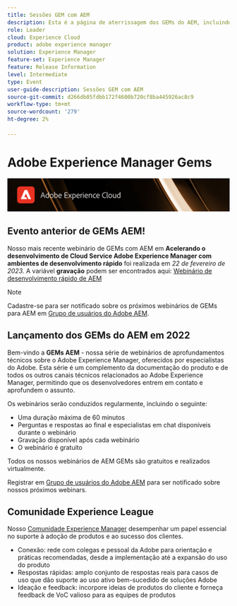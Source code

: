```yaml
---
title: Sessões GEM com AEM
description: Esta é a página de aterrissagem dos GEMs do AEM, incluindo informações sobre a série de webinários e informações de registro, webinários anteriores e futuros
role: Leader
cloud: Experience Cloud
product: adobe experience manager
solution: Experience Manager
feature-set: Experience Manager
feature: Release Information
level: Intermediate
type: Event
user-guide-description: Sessões GEM com AEM
source-git-commit: d266db05fdbb172f4600b720cf8ba445926ac8c9
workflow-type: tm+mt
source-wordcount: '279'
ht-degree: 2%

---
```


# Adobe Experience Manager Gems

<img alt="Experiências digitais" src="./assets/ADX_Gems.png"/>

## Evento anterior de GEMs AEM!

<!--  Remove the comment marks, and put the upcoming event in the below table

<table style="max-width: 1214px;">
<tr>
  <td style="vertical-align: top;">
    <a href="https://www.youtube.com/watch?v=f1T9XU9TCJU">
      <img alt="Experience League LIVE Oct 25" src="assets/Oct25_2022_exl_live_banner_web_1920_WebBanner.png">
    </a>
    <div>
      <a href="https://www.youtube.com/watch?v=f1T9XU9TCJU">
        <strong>Deliver the right offer at the right time with decision management</strong>
      </a>
      <br/><em>with Sandra Hausmann, Ben Tepfer, Brandon Poyfair, and Jason Hickey</em>
      <br/><em>October 25, 2022</em>
    </div>
  </td>
</tr>
</table>

-->
Nosso mais recente webinário de GEMs com AEM em **Acelerando o desenvolvimento de Cloud Service Adobe Experience Manager com ambientes de desenvolvimento rápido** foi realizada em *22 de fevereiro de 2023*.
A variável **gravação** podem ser encontrados aqui: [Webinário de desenvolvimento rápido de AEM](gems2023/Rapid-Development-Environments.md)

>[!NOTE]
>
> Cadastre-se para ser notificado sobre os próximos webinários de GEMs para AEM em [Grupo de usuários do Adobe AEM](https://aem-augs.adobe.com/).

## Lançamento dos GEMs do AEM em 2022

Bem-vindo a **GEMs AEM** - nossa série de webinários de aprofundamentos técnicos sobre o Adobe Experience Manager, oferecidos por especialistas do Adobe. Esta série é um complemento da documentação do produto e de todos os outros canais técnicos relacionados ao Adobe Experience Manager, permitindo que os desenvolvedores entrem em contato e aprofundem o assunto.

Os webinários serão conduzidos regularmente, incluindo o seguinte:

* Uma duração máxima de 60 minutos
* Perguntas e respostas ao final e especialistas em chat disponíveis durante o webinário
* Gravação disponível após cada webinário
* O webinário é gratuito

Todos os nossos webinários de AEM GEMs são gratuitos e realizados virtualmente.

Registrar em [Grupo de usuários do Adobe AEM](https://aem-augs.adobe.com/) para ser notificado sobre nossos próximos webinars.

## Comunidade Experience League

Nosso [Comunidade Experience Manager](https://experienceleaguecommunities.adobe.com/t5/adobe-experience-manager/ct-p/adobe-experience-manager-community?profile.language=pt) desempenhar um papel essencial no suporte à adoção de produtos e ao sucesso dos clientes.

* Conexão: rede com colegas e pessoal da Adobe para orientação e práticas recomendadas, desde a implementação até a expansão do uso do produto
* Respostas rápidas: amplo conjunto de respostas reais para casos de uso que dão suporte ao uso ativo bem-sucedido de soluções Adobe
* Ideação e feedback: incorpore ideias de produtos do cliente e forneça feedback de VoC valioso para as equipes de produtos


